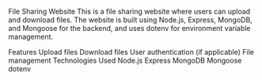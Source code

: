File Sharing Website
This is a file sharing website where users can upload and download files. The website is built using Node.js, Express, MongoDB, and Mongoose for the backend, and uses dotenv for environment variable management.

Features
Upload files
Download files
User authentication (if applicable)
File management
Technologies Used
Node.js
Express
MongoDB
Mongoose
dotenv
